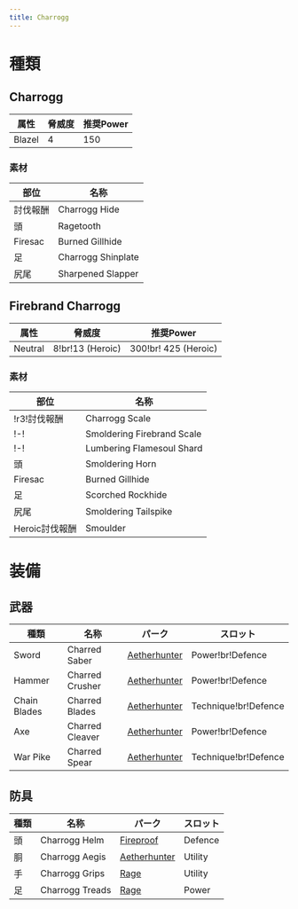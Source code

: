 ```yaml
---
title: Charrogg
---
```

# 種類
## Charrogg
| 属性 | 脅威度 | 推奨Power |
| --- | --- | --- |
| Blazel | 4 | 150 |

### 素材
| 部位 | 名称 |
| --- | --- |
| 討伐報酬 | Charrogg Hide |
| 頭 | Ragetooth |
| Firesac | Burned Gillhide |
| 足 | Charrogg Shinplate |
| 尻尾 | Sharpened Slapper |

## Firebrand Charrogg

| 属性 | 脅威度 | 推奨Power |
| --- | --- | --- |
| Neutral | 8!br!13 (Heroic) | 300!br! 425 (Heroic) |

### 素材
| 部位 | 名称 |
| --- | --- |
| !r3!討伐報酬 | Charrogg Scale |
| !-! | Smoldering Firebrand Scale |
| !-! | Lumbering Flamesoul Shard |
| 頭 | Smoldering Horn |
| Firesac | Burned Gillhide |
| 足 | Scorched Rockhide |
| 尻尾 | Smoldering Tailspike |
| Heroic討伐報酬| Smoulder |

# 装備
## 武器
| 種類 | 名称 | パーク | スロット |
| --- | --- | --- | --- |
| Sword | Charred Saber | [Aetherhunter](/data/パーク/#aetherhunter) | Power!br!Defence |
| Hammer | Charred Crusher | [Aetherhunter](/data/パーク/#aetherhunter) | Power!br!Defence |
| Chain Blades | Charred Blades | [Aetherhunter](/data/パーク/#aetherhunter) | Technique!br!Defence |
| Axe | Charred Cleaver	 | [Aetherhunter](/data/パーク/#aetherhunter) | Power!br!Defence |
| War Pike |  Charred Spear | [Aetherhunter](/data/パーク/#aetherhunter) | Technique!br!Defence |

## 防具
| 種類 | 名称 | パーク | スロット |
| --- | --- | --- | --- |
| 頭 | Charrogg Helm | [Fireproof](/data/パーク/#fireproof) | Defence |
| 胴 | Charrogg Aegis | [Aetherhunter](/data/パーク/#aetherhunter)	 | Utility |
| 手 | Charrogg Grips | [Rage](/data/パーク/#rage) | Utility |
| 足 | Charrogg Treads | [Rage](/data/パーク/#rage) | Power |
